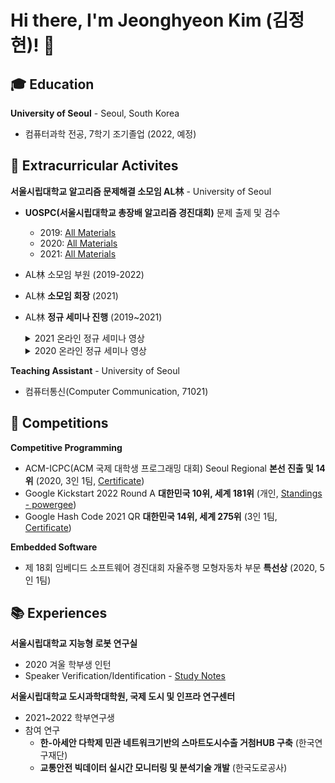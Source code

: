 # Hi there, I'm Jeonghyeon Kim (김정현)! 👋

## 🎓 Education

**University of Seoul** - Seoul, South Korea
* 컴퓨터과학 전공, 7학기 조기졸업 (2022, 예정)


## 🎯 Extracurricular Activites

**서울시립대학교 알고리즘 문제해결 소모임 AL林** - University of Seoul

* **UOSPC(서울시립대학교 총장배 알고리즘 경진대회)** 문제 출제 및 검수
  * 2019: [All Materials](https://github.com/all1m-algorithm-study/uospc/tree/master/2019)
  * 2020: [All Materials](https://github.com/all1m-algorithm-study/uospc2020)
  * 2021: [All Materials](https://github.com/all1m-algorithm-study/uospc2021)
* AL林 소모임 부원 (2019-2022)
* AL林 **소모임 회장** (2021)
* AL林 **정규 세미나 진행** (2019~2021)

    <details>
    <summary>2021 온라인 정규 세미나 영상</summary>

    * [재귀 함수](https://youtu.be/xhpLfPLVdO0) (Recursive Function, 1학기 4주차)
    * [분할 정복](https://youtu.be/jhifTOyambQ) (Divide and Conquer, 1학기 5주차)
    * [기초 그래프 이론](https://youtu.be/K8-Smk5b1BE) (Elementary Graph Theory, 1학기 7주차)
    * [깊이 우선 탐색](https://youtu.be/NQR-W2Yjyis) (Depth-First Search, 1학기 8주차)
    * [이분 탐색](https://youtu.be/vVoNeHlaij4) (Binary Search, 여름방학 2주차)
    * [재귀 함수 복습](https://youtu.be/50Of7aFIIkU) (Reviewing Recursive Function, 여름방학 5주차)
    * [해시 테이블](https://youtu.be/-pzk9-DHZk0) (Hash Tables, 2학기 1주차)
    * [분리 집합](https://youtu.be/5gk4ivD_NYI) (Disjoint-Sets, 2학기 3주차)
    * [벨만-포드 & 플로이드-워샬](https://youtu.be/-3-5BMoPccg) (Bellman-Ford & Floyd-Warshall, 2학기 6주차)
    * [세그먼트 트리](https://youtu.be/4o38BFEGOhc) (Segment Tree, 2학기 8주차)
    </details>

    <details>
    <summary>2020 온라인 정규 세미나 영상</summary>

    * [DFS와 백트래킹](https://youtu.be/Qj1nGa1uQts) (Depth-First Search & Backtracking, 1학기 5주차)
    * [DFS와 백트래킹 - 연습문제 풀이](https://youtu.be/U_8YNjTWqN8) (Depth-First Search & Backtracking - Solving Practice Problems, 1학기 6주차)
    * [이분 탐색](https://youtu.be/0xhx0kCQPPA) (Binary Search, 여름방학 1주차)
    * [분할 정복](https://youtu.be/rGZjmxQc0J0) (Divide and Conquer, 여름방학 4주차)
    * [KMP와 트라이](https://youtu.be/QWOwLHIK37s) (Knuth–Morris–Pratt & Trie, 2학기 3주차)
    * [세그먼트 트리](https://youtu.be/WtkiJyvY3Gs) (Segment Tree, 2학기 7주차)
    * [해시 테이블](https://youtu.be/UKQeM7t6KPM) (Hash Tables, 겨울방학 1주차)
    </details>




**Teaching Assistant** - University of Seoul

* 컴퓨터통신(Computer Communication, 71021)


## 🥇 Competitions

**Competitive Programming**

* ACM-ICPC(ACM 국제 대학생 프로그래밍 대회) Seoul Regional **본선 진출 및 14위** (2020, 3인 1팀, [Certificate](files/2020-Asia-Seoul-2020-PLACE.pdf.pdf))
* Google Kickstart 2022 Round A **대한민국 10위, 세계 181위** (개인, [Standings - powergee](https://codingcompetitions.withgoogle.com/kickstart/round/00000000008cb33e))
* Google Hash Code 2021 QR **대한민국 14위, 세계 275위** (3인 1팀, [Certificate](files/2021-HashCode.pdf))

**Embedded Software**

* 제 18회 임베디드 소프트웨어 경진대회 자율주행 모형자동차 부문 **특선상** (2020, 5인 1팀)


## 📚 Experiences

**서울시립대학교 지능형 로봇 연구실**

* 2020 겨울 학부생 인턴
* Speaker Verification/Identification - [Study Notes](files/IRLAB_Experiences.pdf)

**서울시립대학교 도시과학대학원, 국제 도시 및 인프라 연구센터**

* 2021~2022 학부연구생
* 참여 연구
  * **한-아세안 다학제 민관 네트워크기반의 스마트도시수출 거첨HUB 구축** (한국연구재단)
  * **교통안전 빅데이터 실시간 모니터링 및 분석기술 개발** (한국도로공사)